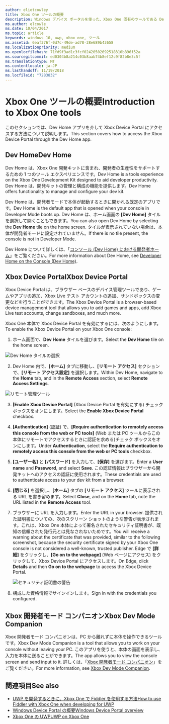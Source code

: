 ```yaml
---
author: eliotcowley
title: Xbox One ツールの概要
description: Windows デバイス ポータルを使った、Xbox One 固有のツールである Dev Home
ms.author: elcowle
ms.date: 10/04/2017
ms.topic: article
keywords: windows 10, uwp, xbox one, ツール
ms.assetid: 6eaf376f-0d7c-49de-ad78-38e689b43658
ms.localizationpriority: medium
ms.openlocfilehash: 71fd9f3ad1c3fcf02420502692518310b896f52a
ms.sourcegitcommit: ed0304b8a214c03b8aab74b8ef12c9f82b8e3c5f
ms.translationtype: MT
ms.contentlocale: ja-JP
ms.lasthandoff: 11/19/2018
ms.locfileid: "7283832"
---
```

# <a name="introduction-to-xbox-one-tools"></a><span data-ttu-id="67039-104">Xbox One ツールの概要</span><span class="sxs-lookup"><span data-stu-id="67039-104">Introduction to Xbox One tools</span></span>

<span data-ttu-id="67039-105">このセクションでは、Dev Home アプリを介して Xbox Device Portal にアクセスする方法について説明します。</span><span class="sxs-lookup"><span data-stu-id="67039-105">This section covers how to access the Xbox Device Portal through the Dev Home app.</span></span>

## <a name="dev-home"></a><span data-ttu-id="67039-106">Dev Home</span><span class="sxs-lookup"><span data-stu-id="67039-106">Dev Home</span></span>

<span data-ttu-id="67039-107">Dev Home は、Xbox One 開発キットに含まれ、開発者の生産性をサポートするための 1 つのツール エクスペリエンスです。</span><span class="sxs-lookup"><span data-stu-id="67039-107">Dev Home is a tools experience on the Xbox One Development Kit designed to aid developer productivity.</span></span> <span data-ttu-id="67039-108">Dev Home は、開発キットの管理と構成の機能を提供します。</span><span class="sxs-lookup"><span data-stu-id="67039-108">Dev Home offers functionality to manage and configure your dev kit.</span></span>

<span data-ttu-id="67039-109">Dev Home は、開発者モードで本体が起動するときに開かれる既定のアプリです。</span><span class="sxs-lookup"><span data-stu-id="67039-109">Dev Home is the default app that is opened when your console in Developer Mode boots up.</span></span> <span data-ttu-id="67039-110">Dev Home は、ホーム画面の **[Dev Home]** タイルを選択して開くこともできます。</span><span class="sxs-lookup"><span data-stu-id="67039-110">You can also open Dev Home by selecting the **Dev Home** tile on the home screen.</span></span> <span data-ttu-id="67039-111">タイルが表示されていない場合は、本体が開発者モードに設定されていません。</span><span class="sxs-lookup"><span data-stu-id="67039-111">If there is no tile present, the console is not in Developer Mode.</span></span>

<span data-ttu-id="67039-112">Dev Home について詳しくは、「[コンソール (Dev Home) における開発者ホーム](dev-home.md)」をご覧ください。</span><span class="sxs-lookup"><span data-stu-id="67039-112">For more information about Dev Home, see [Developer Home on the Console (Dev Home)](dev-home.md).</span></span>

## <a name="xbox-device-portal"></a><span data-ttu-id="67039-113">Xbox Device Portal</span><span class="sxs-lookup"><span data-stu-id="67039-113">Xbox Device Portal</span></span>
<span data-ttu-id="67039-114">Xbox Device Portal は、ブラウザー ベースのデバイス管理ツールであり、ゲームやアプリの追加、Xbox Live テスト アカウントの追加、サンドボックスの変更などを行うことができます。</span><span class="sxs-lookup"><span data-stu-id="67039-114">The Xbox Device Portal is a browser-based device management tool that allows you to add games and apps, add Xbox Live test accounts, change sandboxes, and much more.</span></span>

<span data-ttu-id="67039-115">Xbox One 本体で Xbox Device Portal を有効にするには、次のようにします。</span><span class="sxs-lookup"><span data-stu-id="67039-115">To enable the Xbox Device Portal on your Xbox One console:</span></span>

1. <span data-ttu-id="67039-116">ホーム画面で、**Dev Home** タイルを選びます。</span><span class="sxs-lookup"><span data-stu-id="67039-116">Select the **Dev Home** tile on the home screen.</span></span>

  ![Dev Home タイルの選択](images/introduction-to-xbox-one-tools-1.png)

2. <span data-ttu-id="67039-118">Dev Home 内で、**[ホーム]** タブに移動し、**[リモート アクセス]** セクションで、**[リモート アクセス設定]** を選択します。</span><span class="sxs-lookup"><span data-stu-id="67039-118">Within Dev Home, navigate to the **Home** tab, and in the **Remote Access** section, select **Remote Access Settings**.</span></span>

  ![リモート管理ツール](images/introduction-to-xbox-one-tools-2.png)

3. <span data-ttu-id="67039-120">**[Enable Xbox Device Portal]** (Xbox Device Portal を有効にする) チェックボックスをオンにします。</span><span class="sxs-lookup"><span data-stu-id="67039-120">Select the **Enable Xbox Device Portal** checkbox.</span></span>

4. <span data-ttu-id="67039-121">**[Authentication]** (認証) で、**[Require authentication to remotely access this console from the web or PC tools]** (Web または PC ツールからこの本体にリモートでアクセスするときに認証を求める)チェック ボックスをオンにします。</span><span class="sxs-lookup"><span data-stu-id="67039-121">Under **Authentication**, select the **Require authentication to remotely access this console from the web or PC tools** checkbox.</span></span>

5. <span data-ttu-id="67039-122">**[ユーザー名]** と __[パスワード]__ を入力して、**[保存]** を選びます。</span><span class="sxs-lookup"><span data-stu-id="67039-122">Enter a **User name** and __Password__, and select **Save**.</span></span> <span data-ttu-id="67039-123">この認証情報はブラウザーから開発キットへのアクセスの認証に使用されます。</span><span class="sxs-lookup"><span data-stu-id="67039-123">These credentials are used to authenticate access to your dev kit from a browser.</span></span>

6. <span data-ttu-id="67039-124">**[閉じる]** を選択し、**[ホーム]** タブの **[リモート アクセス]** ツールに表示される URL を書き留めます。</span><span class="sxs-lookup"><span data-stu-id="67039-124">Select **Close**, and on the **Home** tab, note the URL listed in the **Remote Access** tool.</span></span>

7. <span data-ttu-id="67039-125">ブラウザーに URL を入力します。</span><span class="sxs-lookup"><span data-stu-id="67039-125">Enter the URL in your browser.</span></span> <span data-ttu-id="67039-126">提供された証明書についての、次のスクリーン ショットのような警告が表示されます。これは、Xbox One 本体によって署名されたセキュリティ証明書が、既知の信頼された発行元とは見なされないためです。</span><span class="sxs-lookup"><span data-stu-id="67039-126">You will receive a warning about the certificate that was provided, similar to the following screenshot, because the security certificate signed by your Xbox One console is not considered a well-known, trusted publisher.</span></span> <span data-ttu-id="67039-127">Edge で **[詳細]** をクリックし、**[Go on to the webpage]** (Web ページにアクセス) をクリックして、Xbox Device Portal にアクセスします。</span><span class="sxs-lookup"><span data-stu-id="67039-127">On Edge, click **Details** and then **Go on to the webpage** to access the Xbox Device Portal.</span></span>

    ![セキュリティ証明書の警告](images/introduction-to-xbox-one-tools-3.png)

8. <span data-ttu-id="67039-129">構成した資格情報でサインインします。</span><span class="sxs-lookup"><span data-stu-id="67039-129">Sign in with the credentials you configured.</span></span>

## <a name="xbox-dev-mode-companion"></a><span data-ttu-id="67039-130">Xbox 開発者モード コンパニオン</span><span class="sxs-lookup"><span data-stu-id="67039-130">Xbox Dev Mode Companion</span></span>
<span data-ttu-id="67039-131">Xbox 開発者モード コンパニオンは、PC から離れずに本体を操作できるツールです。</span><span class="sxs-lookup"><span data-stu-id="67039-131">Xbox Dev Mode Companion is a tool that allows you to work on your console without leaving your PC.</span></span> <span data-ttu-id="67039-132">このアプリを使うと、本体の画面を表示し、入力を本体に送ることができます。</span><span class="sxs-lookup"><span data-stu-id="67039-132">The app allows you to view the console screen and send input to it.</span></span> <span data-ttu-id="67039-133">詳しくは、「[Xbox 開発者モード コンパニオン](xbox-dev-mode-companion.md)」をご覧ください。</span><span class="sxs-lookup"><span data-stu-id="67039-133">For more information, see [Xbox Dev Mode Companion](xbox-dev-mode-companion.md).</span></span>

## <a name="see-also"></a><span data-ttu-id="67039-134">関連項目</span><span class="sxs-lookup"><span data-stu-id="67039-134">See also</span></span>
- [<span data-ttu-id="67039-135">UWP を開発するときに、Xbox One で Fiddler を使用する方法</span><span class="sxs-lookup"><span data-stu-id="67039-135">How to use Fiddler with Xbox One when developing for UWP</span></span>](uwp-fiddler.md)
- [<span data-ttu-id="67039-136">Windows Device Portal の概要</span><span class="sxs-lookup"><span data-stu-id="67039-136">Windows Device Portal overview</span></span>](../debug-test-perf/device-portal.md)
- [<span data-ttu-id="67039-137">Xbox One の UWP</span><span class="sxs-lookup"><span data-stu-id="67039-137">UWP on Xbox One</span></span>](index.md)